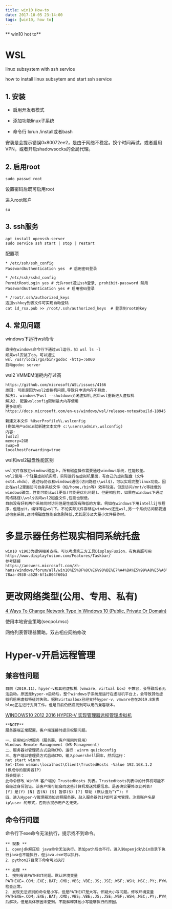 ```yaml
---
title: win10 How-to
date: 2017-10-05 23:14:00
tags: [win10, how to]
---
```

** win10 hot to**

<!--more-->



# WSL

linux subsystem with ssh service

how to install linux subsytem and start ssh service

## 1. 安装

- 启用开发者模式

- 添加功能linux子系统

- 命令行 lxrun /install或者bash


安装是会提示错误0x80072ee2，是由于网络不稳定。换个时间再试，或者启用VPN，或者开启shadowsocks的全局代理。

## 2. 启用root

`sudo passwd root`

设置密码后既可启用root

进入root账户

`su`

## 3. ssh服务

```
apt install openssh-server
sudo service ssh start | stop | restart
```

配置项 

```
* /etc/ssh/ssh_config
PasswordAuthentication yes  # 启用密码登录

* /etc/ssh/sshd_config
PermitRootLogin yes # 允许root通过ssh登录, prohibit-password 禁用
PasswordAuthentication yes # 启用密码登录

* /root/.ssh/authorized_keys
追加sshkey到该文件可实现自动登陆
cat id_rsa.pub >> /root/.ssh/authorized_keys  # 登录到root的key
```

## 4. 常见问题

windows下运行wsl命令

```
直接在windows命令行下通过wsl运行，如 wsl ls -l
如果wsl安装了go，可以通过
wsl /usr/local/go/bin/godoc -http=:6060 
启动godoc server
```

wsl2 VMMEM消耗内存过高

```
https://github.com/microsoft/WSL/issues/4166
原因: 可能是因为wsl2虚拟机问题,导致只申请内存不释放.
解决1. windows下wsl --shutdown关闭虚拟机,然后wsl重新进入虚拟机
解决2. 配置wslconfig限制最大内存使用
更多说明:
https://docs.microsoft.com/en-us/windows/wsl/release-notes#build-18945

新建文本文件 %UserProfile%\.wslconfig
(例如用户admin就新建文本文件 c:\users\admin\.wslconfig)
内容:
[wsl2]
memory=2GB
swap=0
localhostForwarding=true
```

wsl和wsl2磁盘性能区别

```
wsl文件存放在windows磁盘上，所有磁盘操作需要通过windows系统，性能较差。
wsl2使用一个轻量虚拟机实现，实际运行在虚拟机里面，有自己的虚拟磁盘（文件ext4.vhdx），通过9p协议和windows通信(访问路径\\wsl$)，可以实现完整linux功能。因此在wsl2里面访问自身系统文件（如/home,/bin等）效率较高，但是访问/mnt/c等挂载的windows磁盘，性能可能比wsl更低(可能是优化问题)。但是相应的，如果在windows下通过网络路径\\wsl$访问wsl2磁盘文件,性能也很低。
目前没有好到两个系统同时访问但是性能没有降低的方案。例如在windows下用intellij写程序，但是git，编译等在wsl下。不论实际文件存储在windows还是wsl,另一个系统访问都要通过宿主系统,这时候磁盘性能会急剧降低,尤其是涉及大量小文件操作时。
```

# 多显示器任务栏现实相同系统托盘

```
win10 v1903为提供相关支持。可以考虑第三方工具DisplayFusion，有免费版可用
http://www.displayfusion.com/Features/Taskbar/ 
参考链接
https://answers.microsoft.com/zh-hans/windows/forum/all/win10%E5%8F%8C%E6%98%BE%E7%A4%BA%E5%99%A8%E5%A6%82/619e04bd-78aa-4930-a528-6f1c804f60b3
```

# 更改网络类型(公用、专用、私有)

[4 Ways To Change Network Type In Windows 10 (Public, Private Or Domain)](https://www.itechtics.com/change-network-type-windows-10/)

使用本地安全策略(secpol.msc)

网络列表管理器策略，双击相应网络修改

# Hyper-v开启远程管理

## 兼容性问题

```
目前（2019.11），hpyer-v和其他虚拟机（vmware，virtual box）不兼容，会导致后者无法启动。原因是hyper-v启动后，整个windows子系统是运行在虚拟机平台上，会导致其他虚拟机启用虚拟特征时失败。据称virtualbox已经支持hyper-v，vmware也在2019.8发表blog正在进行支持工作。但是目前仍然没找到可以用的兼容版本。
```

[WINDOWS10 2012 2016 HYPER-V 实现管理器远程管理虚拟机](http://www.junww.com/server/2017/0422/237.html)

```
**NOTE**
服务器端正常配置，客户端连接时提示权限问题。

一、启用WinRM服务（服务器、客户端同时启用）
Windows Remote Management (WS-Management)
二、服务器以管理员方式启动CMD，运行：winrm quickconfig
三、客户端以管理员方式启动CMD，输入powershell回车，然后运行：
net start winrm
Set-Item wsman:\localhost\Client\TrustedHosts -Value 192.168.1.2     (换成你的服务器IP)
将会提示：
此命令修改 WinRM 客户端的 TrustedHosts 列表。TrustedHosts列表中的计算机可能不会经过身份验证。该客户端可能会向这些计算机发送凭据信息。是否确实要修改此列表?
[Y] 是(Y) [N] 否(N) [S] 暂停(S) [?] 帮助 (默认值为“Y”): Y
四、进入Hyper-V管理器添加远程服务器，敲入服务器的IP即可正常管理。注意账户名是 ip\user 的形式，否则会提示用户名无效。
```
## 命令行问题

命令行下exe命令无法执行，提示找不到命令。

```
** 现象 **
1. openjdk解压后 java命令无法执行。添加path后也不行。进入到openjdk\bin目录下执行java也不能执行，但java.exe可以执行。
2. python27目录下命令可以执行

** 处理 **
1. 搜到有说PATHEXT问题。默认环境变量PATHEXE=.COM;.EXE;.BAT;.CMD;.VBS;.VBE;.JS;.JSE;.WSF;.WSH;.MSC;.PY;.PYW。检查正常。
2. 发现无法识别的命令是小写，但是PATHEXT是大写，怀疑大小写问题。修改环境变量PATHEXE=.COM;.EXE;.BAT;.CMD;.VBS;.VBE;.JS;.JSE;.WSF;.WSH;.MSC;.PY;.PYW;.exe 后解决。但是具体原因未查到，不能解释其他小写能够执行的原因。
```





